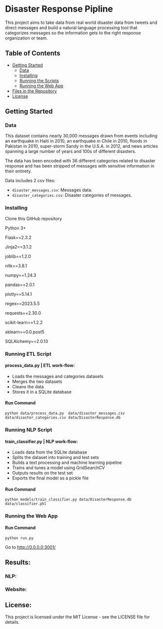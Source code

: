 # Disaster Response Pipline

This project aims to take data from real world disaster data from tweets and direct messages and build a natural language processing tool that categorizes messages so the information gets to the right response organization or team.

## Table of Contents
- [Getting Started](#getting-started)
  - [Data](#data)
  - [Installing](#installing)
  - [Running the Scripts](#running-the-scripts)
  - [Running the Web App](#running-the-web-app)
- [Files in the Repository](#files-in-the-repository)
- [License](#license)


## Getting Started

### Data

This dataset contains nearly 30,000 messages drawn from events including an earthquake in Haiti in 2010, an earthquake in Chile in 2010, floods in Pakistan in 2010, super-storm Sandy in the U.S.A. in 2012, and news articles spanning a large number of years and 100s of different disasters.

The data has been encoded with 36 different categories related to disaster response and has been stripped of messages with sensitive information in their entirety.

Data includes 2 csv files:
- `disaster_messages.csv`: Messages data.
- `disaster_categories.csv`: Disaster categories of messages.


### Installing

Clone this GitHub repository

Python 3+

Flask==2.3.2

Jinja2==3.1.2

joblib==1.2.0

nltk==3.8.1

numpy==1.24.3

pandas==2.0.1

plotly==5.14.1

regex==2023.5.5

requests==2.30.0

scikit-learn==1.2.2

sklearn==0.0.post5

SQLAlchemy==2.0.13



### Running ETL Script
#### process_data.py | ETL work-flow:

- Loads the messages and categories datasets
- Merges the two datasets
- Cleans the data
- Stores it in a SQLite database

#### Run Command
`python data/process_data.py  data/disaster_messages.csv data/disaster_categories.csv data/DisasterResponse.db`

### Running NLP Script
#### train_classifier.py | NLP work-flow:

- Loads data from the SQLite database
- Splits the dataset into training and test sets
- Builds a text processing and machine learning pipeline
- Trains and tunes a model using GridSearchCV
- Outputs results on the test set
- Exports the final model as a pickle file

#### Run Command
`python models/train_classifier.py data/DisasterResponse.db data/classifier.pkl`

### Running the Web App
#### Run Command
`python run.py`

Go to http://0.0.0.0:3001/

## Results:
### NLP:

### Website:


## License:
This project is licensed under the MIT License - see the LICENSE file for details.










